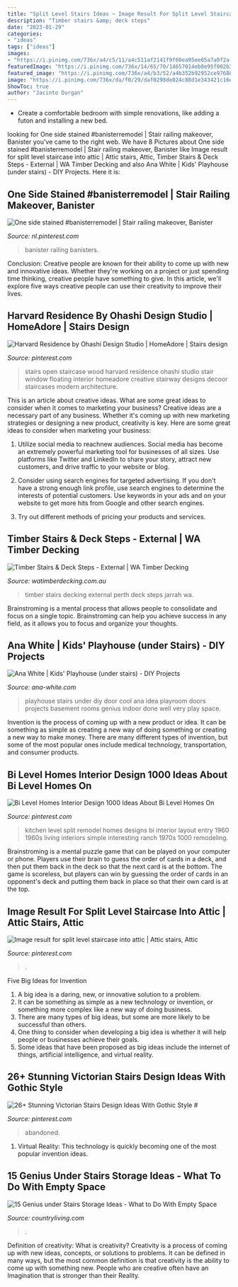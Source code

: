 ```yaml
---
title: "Split Level Stairs Ideas ~ Image Result For Split Level Staircase Into Attic"
description: "Timber stairs &amp; deck steps"
date: "2023-01-29"
categories:
- "ideas"
tags: ["ideas"]
images:
- "https://i.pinimg.com/736x/a4/c5/11/a4c511af2141f9f60ea95ee65a7a0f2a--open-stairs-floating-stairs.jpg"
featuredImage: "https://i.pinimg.com/736x/14/65/70/14657014eb0e95f002b39bd938da7a14.jpg"
featured_image: "https://i.pinimg.com/736x/a4/b3/52/a4b352b92952ce976803ac122c713899.jpg"
image: "https://i.pinimg.com/736x/da/f0/29/daf0298de024c88d1e343421c16ed1f1.jpg"
ShowToc: true
author: "Jacinto Durgan"
---
```



- Create a comfortable bedroom with simple renovations, like adding a futon and installing a new bed. 

	

		
looking for One side stained #banisterremodel | Stair railing makeover, Banister you've came to the right web. We have 8 Pictures about One side stained #banisterremodel | Stair railing makeover, Banister like Image result for split level staircase into attic | Attic stairs, Attic, Timber Stairs &amp; Deck Steps - External | WA Timber Decking and also Ana White | Kids&#039; Playhouse (under stairs) - DIY Projects. Here it is:
		
    
## One Side Stained #banisterremodel | Stair Railing Makeover, Banister

<img loading=lazy src="https://i.pinimg.com/736x/14/65/70/14657014eb0e95f002b39bd938da7a14.jpg" onerror="this.onerror=null;this.src='https://tse1.mm.bing.net/th?id=OIP._bOkmSsMePHvhqe16Zv8SQHaJ3&amp;pid=15.1';" alt="One side stained #banisterremodel | Stair railing makeover, Banister">

_Source: nl.pinterest.com_

>banister railing banisters. 

	

Conclusion:
Creative people are known for their ability to come up with new and innovative ideas. Whether they're working on a project or just spending time thinking, creative people have something to give. In this article, we'll explore five ways creative people can use their creativity to improve their lives.

    
## Harvard Residence By Ohashi Design Studio | HomeAdore | Stairs Design

<img loading=lazy src="https://i.pinimg.com/736x/a4/c5/11/a4c511af2141f9f60ea95ee65a7a0f2a--open-stairs-floating-stairs.jpg" onerror="this.onerror=null;this.src='https://tse1.mm.bing.net/th?id=OIP.2od2fVuyzH2vhDbeoR4VjQHaLH&amp;pid=15.1';" alt="Harvard Residence by Ohashi Design Studio | HomeAdore | Stairs design">

_Source: pinterest.com_

>stairs open staircase wood harvard residence ohashi studio stair window floating interior homeadore creative stairway designs decoor staircases modern architecture. 

	

This is an article about creative ideas. What are some great ideas to consider when it comes to marketing your business?
Creative ideas are a necessary part of any business. Whether it's coming up with new marketing strategies or designing a new product, creativity is key. Here are some great ideas to consider when marketing your business: 
1. Utilize social media to reachnew audiences. Social media has become an extremely powerful marketing tool for businesses of all sizes. Use platforms like Twitter and LinkedIn to share your story, attract new customers, and drive traffic to your website or blog. 

2. Consider using search engines for targeted advertising. If you don't have a strong enough link profile, use search engines to determine the interests of potential customers. Use keywords in your ads and on your website to get more hits from Google and other search engines. 

3. Try out different methods of pricing your products and services.

    
## Timber Stairs &amp; Deck Steps - External | WA Timber Decking

<img loading=lazy src="https://watimberdecking.com.au/wp-content/uploads/2018/04/timber-stairs.png" onerror="this.onerror=null;this.src='https://tse2.mm.bing.net/th?id=OIP.Y5cWwzAjHHYkUIO5qDUaFAHaFj&amp;pid=15.1';" alt="Timber Stairs &amp; Deck Steps - External | WA Timber Decking">

_Source: watimberdecking.com.au_

>timber stairs decking external perth deck steps jarrah wa. 

	

Brainstroming is a mental process that allows people to consolidate and focus on a single topic. Brainstroming can help you achieve success in any field, as it allows you to focus and organize your thoughts.

    
## Ana White | Kids&#039; Playhouse (under Stairs) - DIY Projects

<img loading=lazy src="http://www.ana-white.com/sites/default/files/3154810801_1324228939.jpg" onerror="this.onerror=null;this.src='https://tse2.mm.bing.net/th?id=OIP.x2rwsUUtQcIeNoaJ58A8NQHaJ4&amp;pid=15.1';" alt="Ana White | Kids&#039; Playhouse (under stairs) - DIY Projects">

_Source: ana-white.com_

>playhouse stairs under diy door cool ana idea playroom doors projects basement rooms genius indoor done well very play space. 

	

Invention is the process of coming up with a new product or idea. It can be something as simple as creating a new way of doing something or creating a new way to make money. There are many different types of invention, but some of the most popular ones include medical technology, transportation, and consumer products.

    
## Bi Level Homes Interior Design 1000 Ideas About Bi Level Homes On

<img loading=lazy src="https://i.pinimg.com/736x/da/f0/29/daf0298de024c88d1e343421c16ed1f1.jpg" onerror="this.onerror=null;this.src='https://tse1.mm.bing.net/th?id=OIP.8owmrDawNuBiGqYhx8no8wHaFj&amp;pid=15.1';" alt="Bi Level Homes Interior Design 1000 Ideas About Bi Level Homes On">

_Source: pinterest.com_

>kitchen level split remodel homes designs bi interior layout entry 1960 1960s living interiors simple interesting ranch 1970s 1000 remodeling. 

	

Brainstroming is a mental puzzle game that can be played on your computer or phone. Players use their brain to guess the order of cards in a deck, and then put them back in the deck so that the next card is at the bottom. The game is scoreless, but players can win by guessing the order of cards in an opponent's deck and putting them back in place so that their own card is at the top.

    
## Image Result For Split Level Staircase Into Attic | Attic Stairs, Attic

<img loading=lazy src="https://i.pinimg.com/736x/ba/82/8d/ba828d961cf412fc8694235932086d4d.jpg" onerror="this.onerror=null;this.src='https://tse4.mm.bing.net/th?id=OIP.25naL4cW13Rugu0P36TgUgHaJ3&amp;pid=15.1';" alt="Image result for split level staircase into attic | Attic stairs, Attic">

_Source: pinterest.com_

>. 

	

Five Big Ideas for Invention
1. A big idea is a daring, new, or innovative solution to a problem. 
2. It can be something as simple as a new technology or invention, or something more complex like a new way of doing business. 
3. There are many types of big ideas, but some are more likely to be successful than others. 
4. One thing to consider when developing a big idea is whether it will help people or businesses achieve their goals. 
5. Some ideas that have been proposed as big ideas include the internet of things, artificial intelligence, and virtual reality.

    
## 26+ Stunning Victorian Stairs Design Ideas With Gothic Style #

<img loading=lazy src="https://i.pinimg.com/736x/a4/b3/52/a4b352b92952ce976803ac122c713899.jpg" onerror="this.onerror=null;this.src='https://tse4.mm.bing.net/th?id=OIP.XjlJ-ZBy6vK1FmVqPaTB1QHaLp&amp;pid=15.1';" alt="26+ Stunning Victorian Stairs Design Ideas With Gothic Style #">

_Source: pinterest.com_

>abandoned. 

	

1. Virtual Reality: This technology is quickly becoming one of the most popular invention ideas.

    
## 15 Genius Under Stairs Storage Ideas - What To Do With Empty Space

<img loading=lazy src="https://hips.hearstapps.com/clv.h-cdn.co/assets/17/16/1492630330-bookshelves-under-stairs.jpg?crop=1.0xw:1xh;center,top&amp;resize=768:*" onerror="this.onerror=null;this.src='https://tse2.mm.bing.net/th?id=OIP.fWyRRxugRkUpqoIhN6NqcwDMEy&amp;pid=15.1';" alt="15 Genius under Stairs Storage Ideas - What to Do With Empty Space">

_Source: countryliving.com_

>. 

	

Definition of creativity: What is creativity?
Creativity is a process of coming up with new ideas, concepts, or solutions to problems. It can be defined in many ways, but the most common definition is that creativity is the ability to come up with something new. People who are creative often have an Imagination that is stronger than their Reality.

